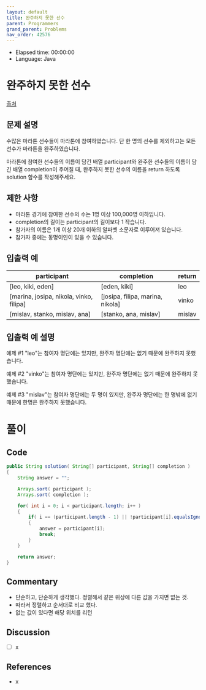 ```yaml
---
layout: default
title: 완주하지 못한 선수
parent: Programmers
grand_parent: Problems
nav_order: 42576
---
```


- Elapsed time: 00:00:00
- Language: Java

<!-- 문제 -->
# 완주하지 못한 선수

[출처](https://programmers.co.kr/learn/courses/30/lessons/42576?language=java)

## 문제 설명

수많은 마라톤 선수들이 마라톤에 참여하였습니다. 단 한 명의 선수를 제외하고는 모든 선수가 마라톤을 완주하였습니다.

마라톤에 참여한 선수들의 이름이 담긴 배열 participant와 완주한 선수들의 이름이 담긴 배열 completion이 주어질 때, 완주하지 못한 선수의 이름을 return 하도록 solution 함수를 작성해주세요.

## 제한 사항

- 마라톤 경기에 참여한 선수의 수는 1명 이상 100,000명 이하입니다.
- completion의 길이는 participant의 길이보다 1 작습니다.
- 참가자의 이름은 1개 이상 20개 이하의 알파벳 소문자로 이루어져 있습니다.
- 참가자 중에는 동명이인이 있을 수 있습니다.

## 입출력 예

| participant                             | completion                       | return |
| --------------------------------------- | -------------------------------- | ------ |
| [leo, kiki, eden]                       | [eden, kiki]                     | leo    |
| [marina, josipa, nikola, vinko, filipa] | [josipa, filipa, marina, nikola] | vinko  |
| [mislav, stanko, mislav, ana]           | [stanko, ana, mislav]            | mislav |

## 입출력 예 설명

예제 #1
"leo"는 참여자 명단에는 있지만, 완주자 명단에는 없기 때문에 완주하지 못했습니다.

예제 #2
"vinko"는 참여자 명단에는 있지만, 완주자 명단에는 없기 때문에 완주하지 못했습니다.

예제 #3
"mislav"는 참여자 명단에는 두 명이 있지만, 완주자 명단에는 한 명밖에 없기 때문에 한명은 완주하지 못했습니다.

<!-- 풀이 -->
# 풀이

## Code

``` java
public String solution( String[] participant, String[] completion )
{
    String answer = "";

    Arrays.sort( participant );
    Arrays.sort( completion );

    for( int i = 0; i < participant.length; i++ )
    {
        if( i == (participant.length - 1) || !participant[i].equalsIgnoreCase( completion[i] ))
        {
            answer = participant[i];
            break;
        }
    }

    return answer;
}
```

## Commentary

- 단순하고, 단순하게 생각했다. 정렬해서 같은 위상에 다른 값을 가지면 없는 것.
- 따라서 정렬하고 순서대로 비교 했다.
- 없는 값이 있다면 해당 위치를 리턴

## Discussion

- [ ] x

## References
- x